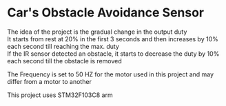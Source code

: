 # Car's Obstacle Avoidance Sensor
The idea of the project is the gradual change in the output duty   
It starts from rest at 20% in the first 3 seconds and then increases by 10% each second till reaching the max. duty   
If the IR sensor detected an obstacle, it starts to decrease the duty by 10% each second till the obstacle is removed   

The Frequency is set to 50 HZ for the motor used in this project and may differ from a motor to another   

This project uses STM32F103C8 arm

